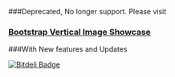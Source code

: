 ###Deprecated, No longer support. Please visit
### [Bootstrap Vertical Image Showcase ](https://github.com/tutorialdrive/Bootstrap-Vertical-Image-Showcase) 
###With New features and Updates

[![Bitdeli Badge](https://d2weczhvl823v0.cloudfront.net/tutorialdrive/bootstrap-vertical-thumbnail-carousel/trend.png)](https://bitdeli.com/free "Bitdeli Badge")


